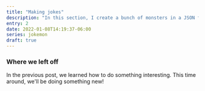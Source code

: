 ```yaml
---
title: "Making jokes"
description: "In this section, I create a bunch of monsters in a JSON file, and load them into the game. Introduces Elm's the 'Json.Decode' module."
entry: 2
date: 2022-01-08T14:19:37-06:00
series: jokemon
draft: true
---
```


### Where we left off

In the previous post, we learned how to do something interesting. This time around, we'll be doing something new!